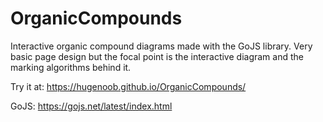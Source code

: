 # OrganicCompounds


Interactive organic compound diagrams made with the GoJS library. Very basic page design but the focal point is the interactive diagram and the marking algorithms behind it.  

Try it at: https://hugenoob.github.io/OrganicCompounds/  

GoJS: https://gojs.net/latest/index.html
